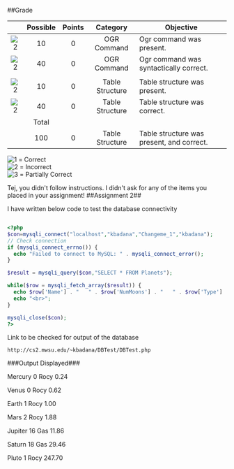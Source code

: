 ##Grade

|    |Possible|Points|Category     | Objective                                          | 
|:--:|:------:|:----:|:-----------:|----------------------------------------------------|
|![2]|    10  |   0   | OGR Command | Ogr command was present.                           |
|![2]|    40  |   0   | OGR Command | Ogr command was syntactically correct.             |
|    |        |      |             |                                                    |
|![2]|    10  |   0   | Table Structure | Table structure was present.                   |
|![2]|    40  |   0   | Table Structure | Table structure was correct.                   |
|    | Total  |      |             |                                                    |
|    |    100 |   0   | Table Structure | Table structure was present, and correct.      |



![1] = Correct <br>
![2] = Incorrect <br>
![3] = Partially Correct <br>

[1]: https://raw.githubusercontent.com/rugbyprof/5443-Spatial-Database/master/media/correct.png
[2]: https://raw.githubusercontent.com/rugbyprof/5443-Spatial-Database/master/media/incorrect.png
[3]: https://raw.githubusercontent.com/rugbyprof/5443-Spatial-Database/master/media/partial.png

Tej, you didn't follow instructions. I didn't ask for any of the items you placed in your assignment!
##Assignment 2##

I have written below code to test the database connectivity

``` php

<?php
$con=mysqli_connect("localhost","kbadana","Changeme_1","kbadana");
// Check connection
if (mysqli_connect_errno()) {
  echo "Failed to connect to MySQL: " . mysqli_connect_error();
}

$result = mysqli_query($con,"SELECT * FROM Planets");

while($row = mysqli_fetch_array($result)) {
  echo $row['Name'] . "   " . $row['NumMoons'] . "   " . $row['Type'] . "   " . $row['LengthOfYear'];
  echo "<br>";
}

mysqli_close($con);
?>

```

Link to be checked for output of the database

```
http://cs2.mwsu.edu/~kbadana/DBTest/DBTest.php

```

###Output Displayed###

Mercury 0 Rocy 0.24

Venus 0 Rocy 0.62

Earth 1 Rocy 1.00

Mars 2 Rocy 1.88

Jupiter 16 Gas 11.86

Saturn 18 Gas 29.46

Pluto 1 Rocy 247.70
